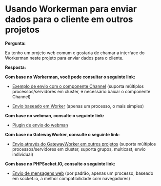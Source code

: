 # Usando Workerman para enviar dados para o cliente em outros projetos

**Pergunta:**

Eu tenho um projeto web comum e gostaria de chamar a interface do Workerman neste projeto para enviar dados para o cliente.


**Resposta:**

**Com base no Workerman, você pode consultar o seguinte link:**

- [Exemplo de envio com o componente Channel](../components/channel-examples.md) (suporta múltiplos processos/servidores em cluster, é necessário baixar o componente Channel)

- [Envio baseado em Worker](https://www.workerman.net/q/508) (apenas um processo, o mais simples)

**Com base no webman, consulte o seguinte link:**
  
- [Plugin de envio do webman](https://www.workerman.net/plugin/2)


**Com base no GatewayWorker, consulte o seguinte link:**

- [Envio através do GatewayWorker em outros projetos](https://www.workerman.net/doc/gateway-worker/push-in-other-project.html) (suporta múltiplos processos/servidores em cluster, suporta grupos, multicast, envio individual)


**Com base no PHPSocket.IO, consulte o seguinte link:**

- [Envio de mensagens web](https://www.workerman.net/web-sender) (por padrão, apenas um processo, baseado em socket.io, a melhor compatibilidade com navegadores)
